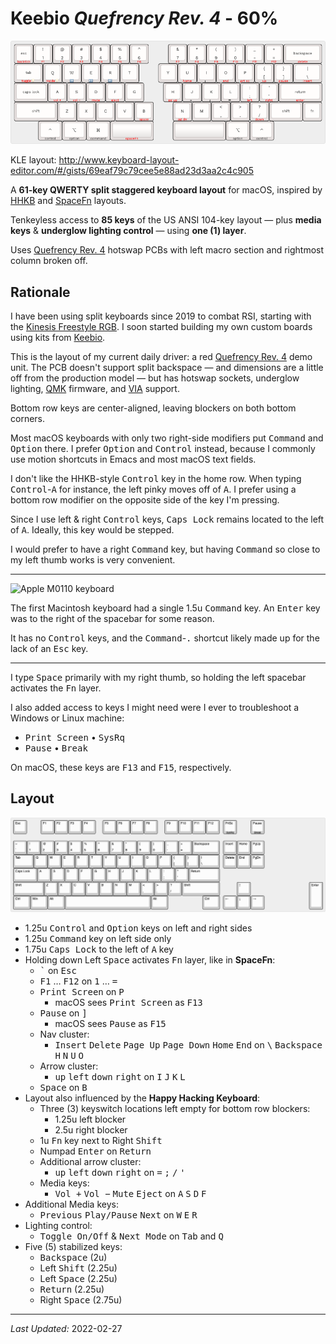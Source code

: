 # Keebio _Quefrency Rev. 4_ - 60%

![Keebio Quefrency Rev. 4 - 60% layout](images/keebio-quefrency-rev4-60.png)

KLE layout: <http://www.keyboard-layout-editor.com/#/gists/69eaf79c79cee5e88ad23d3aa2c4c905>

A <strong>61-key QWERTY split staggered keyboard layout</strong> for macOS, inspired by [HHKB](https://hhkb.io/layout/) and [SpaceFn](https://geekhack.org/index.php?topic=51069.0) layouts.

Tenkeyless access to <strong>85 keys</strong> of the US ANSI 104-key layout — plus <strong>media keys</strong> & <strong>underglow lighting control</strong> — using <strong>one (1) layer</strong>.

Uses [Quefrency Rev. 4](https://keeb.io/collections/quefrency-split-staggered-65-keyboard/products/quefrency-rev-4-65-split-staggered-keyboard) hotswap PCBs with left macro section and rightmost column broken off.

## Rationale

I have been using split keyboards since 2019 to combat RSI, starting with the [Kinesis Freestyle RGB](https://gaming.kinesis-ergo.com/edge/). I soon started building my own custom boards using kits from [Keebio](https://keeb.io).

This is the layout of my current daily driver: a red [Quefrency Rev. 4](https://keeb.io/collections/keyboard-pcbs/products/quefrency-rev-4-65-split-staggered-keyboard) demo unit. The PCB doesn't support split backspace — and dimensions are a little off from the production model — but has hotswap sockets, underglow lighting, [QMK](https://qmk.fm/) firmware, and [VIA](https://www.caniusevia.com/) support.

Bottom row keys are center-aligned, leaving blockers on both bottom corners.

Most macOS keyboards with only two right-side modifiers put <kbd>Command</kbd> and <kbd>Option</kbd> there. I prefer <kbd>Option</kbd> and <kbd>Control</kbd> instead, because I commonly use motion shortcuts in Emacs and most macOS text fields.

I don't like the HHKB-style <kbd>Control</kbd> key in the home row. When typing <kbd>Control</kbd>-<kbd>A</kbd> for instance, the left pinky moves off of <kbd>A</kbd>. I prefer using a bottom row modifier on the opposite side of the key I'm pressing.

Since I use left & right <kbd>Control</kbd> keys, <kbd>Caps Lock</kbd> remains located to the left of <kbd>A</kbd>. Ideally, this key would be stepped.

I would prefer to have a right <kbd>Command</kbd> key, but having <kbd>Command</kbd> so close to my left thumb works is very convenient.

-----

![Apple M0110 keyboard](https://www.keebtalk.com/uploads/db8059/original/2X/b/b902a0358f201db318168e18d4d7f273e29f2478.jpeg)

The first Macintosh keyboard had a single 1.5u <kbd>Command</kbd> key. An <kbd>Enter</kbd> key was to the right of the spacebar for some reason.

It has no <kbd>Control</kbd> keys, and the <kbd>Command</kbd>-<kbd>.</kbd> shortcut likely made up for the lack of an <kbd>Esc</kbd> key.

-----

I type <kbd>Space</kbd> primarily with my right thumb, so holding the left spacebar activates the <kbd>Fn</kbd> layer.

I also added access to keys I might need were I ever to troubleshoot a Windows or Linux machine:

* <kbd>Print Screen</kbd> • <kbd>SysRq</kbd>
* <kbd>Pause</kbd> • <kbd>Break</kbd>
  
On macOS, these keys are  <kbd>F13</kbd> and <kbd>F15</kbd>, respectively.

## Layout

![Keys from ANSI 104 available in this layout](images/keys-keebio-quefrency-rev4-60.png)

* 1.25u <kbd>Control</kbd> and <kbd>Option</kbd> keys on left and right sides
* 1.25u <kbd>Command</kbd> key on left side only
* 1.75u <kbd>Caps Lock</kbd> to the left of <kbd>A</kbd> key
* Holding down Left <kbd>Space</kbd> activates <kbd>Fn</kbd> layer, like in <strong>SpaceFn</strong>:
  * <kbd>`</kbd>  on <kbd>Esc</kbd>
  * <kbd>F1</kbd> … <kbd>F12</kbd> on <kbd>1</kbd> … <kbd>=</kdb>
  * <kbd>Print Screen</kbd> on <kbd>P</kbd>
    * macOS sees <kbd>Print Screen</kbd> as <kbd>F13</kbd>
  * <kbd>Pause</kbd> on <kbd>]</kbd>
    * macOS sees <kbd>Pause</kbd> as <kbd>F15</kbd>
  * Nav cluster:
    * <kbd>Insert</kbd> <kbd>Delete</kbd> <kbd>Page Up</kbd> <kbd>Page Down</kbd> <kbd>Home</kbd> <kbd>End</kbd> on <kbd>\\</kbd> <kbd>Backspace</kbd> <kbd>H</kbd> <kbd>N</kbd> <kbd>U</kbd> <kbd>O</kbd>
  * Arrow cluster:
    * <kbd>up</kbd> <kbd>left</kbd> <kbd>down</kbd> <kbd>right</kbd> on <kbd>I</kbd> <kbd>J</kbd> <kbd>K</kbd> <kbd>L</kbd>
  * <kbd>Space</kbd> on <kbd>B</kbd>
* Layout also influenced by the <strong>Happy Hacking Keyboard</strong>:
  * Three (3) keyswitch locations left empty for bottom row blockers:
    * 1.25u left blocker
    * 2.5u right blocker
  * 1u <kbd>Fn</kbd> key next to Right <kbd>Shift</kbd>
  * Numpad <kbd>Enter</kbd> on <kbd>Return</kbd>
  * Additional arrow cluster:
    * <kbd>up</kbd> <kbd>left</kbd> <kbd>down</kbd> <kbd>right</kbd> on <kbd>=</kbd> <kbd>;</kbd> <kbd>/</kbd> <kbd>'</kdb>
  * Media keys:
    * <kbd>Vol +</kbd> <kbd>Vol &minus;</kbd> <kbd>Mute</kbd> <kbd>Eject</kbd> on <kbd>A</kbd> <kbd>S</kbd> <kbd>D</kbd> <kbd>F</kbd>
* Additional Media keys:
  * <kbd>Previous</kbd> <kbd>Play/Pause</kbd> <kbd>Next</kbd> on <kbd>W</kbd> <kbd>E</kbd> <kbd>R</kbd>
* Lighting control:
  * <kbd>Toggle On/Off</kbd> & <kbd>Next Mode</kbd> on <kbd>Tab</kbd> and <kbd>Q</kbd>
* Five (5) stabilized keys:
  * <kbd>Backspace</kbd> (2u)
  * Left <kbd>Shift</kbd> (2.25u)
  * Left <kbd>Space</kbd> (2.25u)
  * <kbd>Return</kbd> (2.25u)
  * Right <kbd>Space</kbd> (2.75u)

-----

_Last Updated:_ 2022-02-27
